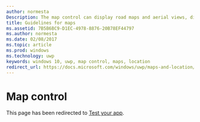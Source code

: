```yaml
---
author: normesta
Description: The map control can display road maps and aerial views, directions, search results, and traffic.
title: Guidelines for maps
ms.assetid: 7B5B6BC9-D1EC-4978-8876-20B78EF44797
ms.author: normesta
ms.date: 02/08/2017
ms.topic: article
ms.prod: windows
ms.technology: uwp
keywords: windows 10, uwp, map control, maps, location
redirect_url: https://docs.microsoft.com/windows/uwp/maps-and-location/display-maps#map-control
---
```


# Map control

This page has been redirected to [Test your app](https://docs.microsoft.com/windows/uwp/maps-and-location/display-maps#map-control).

 
